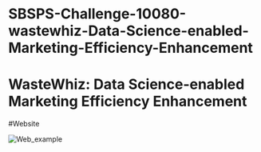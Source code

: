 # SBSPS-Challenge-10080-wastewhiz-Data-Science-enabled-Marketing-Efficiency-Enhancement
# WasteWhiz: Data Science-enabled Marketing Efficiency Enhancement


#Website

![Web_example](https://github.com/smartinternz02/SBSPS-Challenge-10080-wastewhiz-Data-Science-enabled-Marketing-Efficiency-Enhancement/assets/119781510/0fc2923f-4fa9-4022-9a9f-5cf4f2dc84a8)


